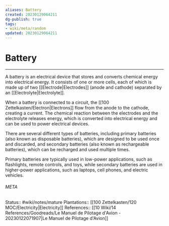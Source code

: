 ```yaml
---
aliases: Battery
created: 20230129064211
dg-publish: true
tags:
- wiki/meta/random
updated: 20230129064211
---
```

# Battery
---
A battery is an electrical device that stores and converts chemical energy into electrical energy. It consists of one or more cells, each of which is made up of two [[Electrode\|Electrodes]] (anode and cathode) separated by an [[Electrolyte\|Electrolyte]].

When a battery is connected to a circuit, the [[100 Zettelkasten/Electron\|Electrons]] flow from the anode to the cathode, creating a current. The chemical reaction between the electrodes and the electrolyte releases energy, which is converted into electrical energy and can be used to power electrical devices.

There are several different types of batteries, including primary batteries (also known as disposable batteries), which are designed to be used once and discarded, and secondary batteries (also known as rechargeable batteries), which can be recharged and used multiple times.

Primary batteries are typically used in low-power applications, such as flashlights, remote controls, and toys, while secondary batteries are used in higher-power applications, such as laptops, cell phones, and electric vehicles.



###### META
Status:: #wiki/notes/mature 
Plantations:: [[100 Zettelkasten/120 MOC/Electricity\|Electricity]]
References:: [[10 Wiki/14 References/Goodreads/Le Manuel de Pilotage d'Avion - 20230122071907\|Le Manuel de Pilotage d'Avion]]
